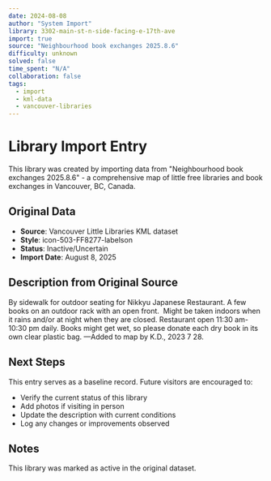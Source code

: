 ```yaml
---
date: 2024-08-08
author: "System Import"
library: 3302-main-st-n-side-facing-e-17th-ave
import: true
source: "Neighbourhood book exchanges 2025.8.6"
difficulty: unknown
solved: false
time_spent: "N/A"
collaboration: false
tags:
  - import
  - kml-data
  - vancouver-libraries
---
```


# Library Import Entry

This library was created by importing data from "Neighbourhood book exchanges 2025.8.6" - a comprehensive map of little free libraries and book exchanges in Vancouver, BC, Canada.

## Original Data

- **Source**: Vancouver Little Libraries KML dataset
- **Style**: icon-503-FF8277-labelson
- **Status**: Inactive/Uncertain
- **Import Date**: August 8, 2025

## Description from Original Source

By sidewalk for outdoor seating for 
Nikkyu Japanese Restaurant.
A few books on an outdoor rack with an open front.  Might be taken indoors when it rains and/or at night when they are closed.
Restaurant open 11:30 am-10:30 pm daily.
Books might get wet, so please donate each dry book in its own clear plastic bag.
—Added to map by K.D., 2023 7 28.  



## Next Steps

This entry serves as a baseline record. Future visitors are encouraged to:
- Verify the current status of this library
- Add photos if visiting in person
- Update the description with current conditions
- Log any changes or improvements observed

## Notes

This library was marked as active in the original dataset.

